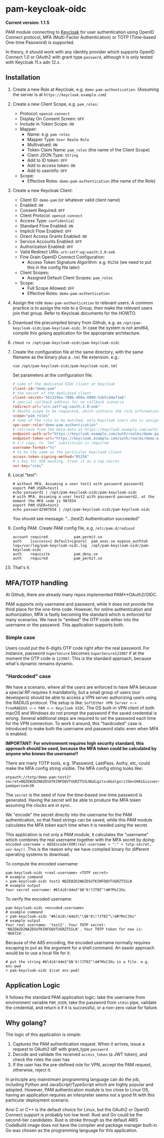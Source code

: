 # pam-keycloak-oidc

**Current version: 1.1.5**

PAM module connecting to [Keycloak](https://www.keycloak.org/) for user authentication using OpenID Connect protocol,
MFA (Multi-Factor Authentication) or TOTP (Time-based One-time Password) is supported.

In theory, it should work with any identity provider which supports OpenID Connect 1.0 or OAuth2 with grant type
`password`, although it is only tested with Keycloak 11.x adn 12.x.

## Installation

1.  Create a new Role at Keycloak, e.g. `demo-pam-authentication`. (Assuming the server is at
    `https://keycloak.example.com`)

2.  Create a new Client Scope, e.g. `pam_roles`:
    * Protocol: `openid-connect`
    * Display On Consent Screen: `OFF`
    * Include in Token Scope: `ON`
    * Mapper:
        * Name: e.g. `pam roles`
        * Mapper Type: `User Realm Role`
        * Multivalued: `ON`
        * Token Claim Name: `pam_roles` (the name of the Client Scope)
        * Claim JSON Type: `String`
        * Add to ID token: `OFF`
        * Add to access token: `ON`
        * Add to userinfo: `OFF`
    * Scope:
        * Effective Roles: `demo-pam-authentication` (the name of the Role)

3.  Create a new Keycloak Client:
    * Client ID: `demo-pam` (or whatever valid client name)
    * Enabled: `ON`
    * Consent Required: `OFF`
    * Client Protocol: `openid-connect`
    * Access Type: `confidential`
    * Standard Flow Enabled: `ON`
    * Implicit Flow Enabled: `OFF`
    * Direct Access Grants Enabled: `ON`
    * Service Accounts Enabled: `OFF`
    * Authorization Enabled: `OFF`
    * Valid Redirect URIs: `urn:ietf:wg:oauth:2.0:oob`
    * Fine Grain OpenID Connect Configuration:
        * Access Token Signature Algorithm: e.g. `RS256` (we need to put this in the config file later)
    * Client Scopes:
        * Assigned Default Client Scopes: `pam_roles`
    * Scope:
        * Full Scope Allowed: `OFF`
        * Effective Roles: `demo-pam-authentication`
       
4.  Assign the role `demo-pam-authentication` to relevant users. A common practice is to assign the role to a Group,
    then make the relevant users join that group. Refer to Keycloak documents for the HOWTO.

5.  Download the precompiled binary from Github, e.g. as `/opt/pam-keycloak-oidc/pam-keycloak-oidc`. In case the
system is not amd64, compile this golang application for the appropriate architecture.

6.  ```shell
    chmod +x /opt/pam-keycloak-oidc/pam-keycloak-oidc
    ```

7.  Create the configuration file at the same directory, with the same filename as the binary plus a `.tml` file
    extension. e.g.:
    ```shell
    vim /opt/pam-keycloak-oidc/pam-keycloak-oidc.tml
    ```
    Set parameters at the configuration file:
    ```toml
    # name of the dedicated OIDC client at Keycloak
    client-id="demo-pam"
    # the secret of the dedicated client
    client-secret="561319ba-700b-400a-8000-5ab5cd4ef3ab"
    # special callback address for no callback scenario
    redirect-url="urn:ietf:wg:oauth:2.0:oob"
    # OAuth2 scope to be requested, which contains the role information of a user
    scope="pam_roles"
    # name of the role to be matched, only Keycloak users who is assigned with this role could be accepted
    vpn-user-role="demo-pam-authentication"
    # retrieve from the meta-data at https://keycloak.example.com/auth/realms/demo-pam/.well-known/openid-configuration
    endpoint-auth-url="https://keycloak.example.com/auth/realms/demo-pam/protocol/openid-connect/auth"
    endpoint-token-url="https://keycloak.example.com/auth/realms/demo-pam/protocol/openid-connect/token"
    # 1:1 copy, to `fmt` substituion is required
    username-format="%s"
    # to be the same as the particular Keycloak client
    access-token-signing-method="RS256"
    # a key for XOR masking. treat it as a top secret
    xor-key="scmi" 
    ```

8.  Local "test":
    ```shell
    # without MFA. Assuming a user test1 with password password1
    export PAM_USER=test1
    echo password1 | /opt/pam-keycloak-oidc/pam-keycloak-oidc
    # with MFA. Assuming a user test2 with password password2, at the moment the MFA code is 987654
    export PAM_USER=test2
    echo password2987654 | /opt/pam-keycloak-oidc/pam-keycloak-oidc
    ```
    You should see message: "...(test2) Authentication succeeded"

9.  Config PAM. Create PAM config file, e.g. `/etc/pam.d/radiusd`
    ```
    account	required			pam_permit.so
    auth	[success=1 default=ignore]	pam_exec.so	expose_authtok	log=/var/log/pam-keycloak-oidc.log	/opt/pam-keycloak-oidc/pam-keycloak-oidc
    auth	requisite			pam_deny.so
    auth	required			pam_permit.so
    ```
10.  That's it.

## MFA/TOTP handling

At Github, there are already many repos implemented PAM<->OAuth2/OIDC. 

PAM supports only username and password, while it does not provide the third place for the one-time code. However, 
for online authentication and authorization, MFA is fastly becoming the standard which is enforced for many scenarios.
We have to "embed" the OTP code either into the username or the password. This application supports both.

### Simple case

Users could put the 6-digits OTP code right after the real password. For instance, password `SuperSecure` becomes 
`SuperSecure123987` if at the moment the OTP code is `123987`. This is the standard approach, because what's dynamic
remains dynamic.

### "Hardcoded" case

We have a scenario, where all the users are enforced to have MFA because a special RP requires it mandatorily, but
a small group of users (our developers) should be able to access a VPN server authorizing users using the RADIUS
protocol. The setup is like: `SoftEther VPN Server <-> FreeRADIUS <-> PAM <-> Keycloak OIDC`. The OS built-in VPN client
of both macOS and Windows do not prompt the password if the saved credential is wrong. Several additional steps are
required to set the password each time for the VPN connection. To work it around, this "hardcoded" case is introduced
to make both the username and password static even when MFA is enabled.

**IMPORTANT: For environment requires high security standard, this approach should be used, because the MFA token
could be calculated by anyone who knows the username!!**

There are many TOTP tools, e.g. 1Password, LastPass, Authy, etc, could make the MFA config string visible. The MFA
config string looks like:
```
otpauth://totp/demo-pam:test2?secret=NQZEW2D2NAZDSUTKINFDQVTUGRZTSSLN&digits=6&algorithm=SHA1&issuer=demo-pam&period=30
```
The `secret` is the seed of how the time-based one-time password is generated. Having the secret will be able to produce
the MFA token assuming the clocks are in sync.

We "encode" the secret directly into the username for the PAM authentication, so that fixed strings can be saved, while
this PAM module calculates the MFA token each time when it is needed using the secret.

This application is not only a PAM module, it calculates the "username" which combines the real username together with
the MFA secret by doing: `encoded-username = A85Encode(XOR(real-username + ":" + totp-secret, xor-key))`. This is the
reason why we have compiled binary for different operating systems to download.

To compute the encoded username:
```shell
pam-keycloak-oidc <real-username> <TOTP secret>
# example command
> pam-keycloak-oidc test2 NQZEW2D2NAZDSUTKINFDQVTUGRZTSSLN
# example output
Your secret username: #6l4i6!44m3"$N'6!?JT0I^!d#?MsC3Xu
```

To verify the encoded username:
```shell
pam-keycloak-oidc <encoded-username>
# example command
> pam-keycloak-oidc "#6l4i6\!44m3\"\$N'6\!?JT0I^\!d#?MsC3Xu"
# example output
Your real username: 'test2'. Your TOTP secret: 'NQZEW2D2NAZDSUTKINFDQVTUGRZTSSLN'. Your TOTP token for now is: '068724'.
```

Because of the A85 encoding, the encoded username normally requires escaping to put as the argument for a shell command.
An easier approach would be to use a local file for it.
```shell
# put the string #6l4i6!44m3"$N'6!?JT0I^!d#?MsC3Xu in a file. e.g. enc-pwd
> pam-keycloak-oidc $(cat enc-pwd)
```

## Application Logic

It follows the standard PAM application logic: take the username from environment variable `PAM_USER`, take the password
from `stdin` pipe, validate the credential, and return `0` if it is successful, or a non-zero value for failure.

## Why golang?

The logic of this application is simple:
1.  Captures the PAM authentication request. When it arrives, issue a request to OAuth2 IdP with grant_type `password`
2.  Decode and validate the received `access_token` (a JWT token), and check the roles the user has
3.  If the user has the pre-defined role for VPN, accept the PAM request, otherwise, reject it.

In principle any mainstream programming language can do the job, including Python and JavaScript/TypeScript which are
highly popular and adopted. However, PAM authentication module is too close to Linux OS, having an application requires
an interpreter seems not a good fit with this particular deployment scenario.

Ansi C or C++ is the default choice for Linux, but the OAuth2 or OpenID Connect support is probably too low level.
Rust and Go could be the second-tier candidates. Rust is stroke through as the default AWS CodeBuild image does not
have the compiler and package manager built-in. Go was chosen as the programming language for this application.  
